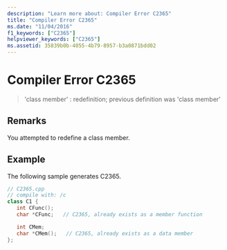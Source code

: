 ```yaml
---
description: "Learn more about: Compiler Error C2365"
title: "Compiler Error C2365"
ms.date: "11/04/2016"
f1_keywords: ["C2365"]
helpviewer_keywords: ["C2365"]
ms.assetid: 35839b0b-4055-4b79-8957-b3a0871bdd02
---
```

# Compiler Error C2365

> 'class member' : redefinition; previous definition was 'class member'

## Remarks

You attempted to redefine a class member.

## Example

The following sample generates C2365.

```cpp
// C2365.cpp
// compile with: /c
class C1 {
   int CFunc();
   char *CFunc;   // C2365, already exists as a member function

   int CMem;
   char *CMem();   // C2365, already exists as a data member
};
```

